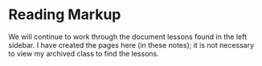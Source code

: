 # Reading Markup

We will continue to work through the document lessons found in the left sidebar. I have created the pages here (in these notes); it is not necessary to view my archived class to find the lessons.
